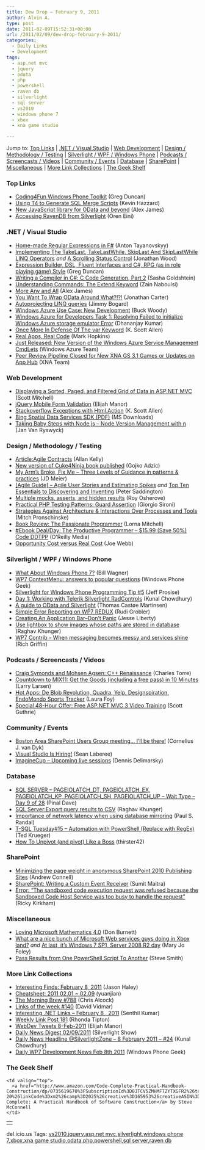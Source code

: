 ```yaml
---
title: Dew Drop – February 9, 2011
author: Alvin A.
type: post
date: 2011-02-09T15:52:31+00:00
url: /2011/02/09/dew-drop-february-9-2011/
categories:
  - Daily Links
  - Development
tags:
  - asp.net mvc
  - jquery
  - odata
  - php
  - powershell
  - raven db
  - silverlight
  - sql server
  - vs2010
  - windows phone 7
  - xbox
  - xna game studio

---
```

Jump to: [Top Links][1] | [.NET / Visual Studio][2] | [Web Development][3] | [Design / Methodology / Testing][4] | [Silverlight / WPF / Windows Phone][5] | [Podcasts / Screencasts / Videos][6] | [Community / Events][7] | [Database][8] | [SharePoint][9] | [Miscellaneous][10] | [More Link Collections][11] | [The Geek Shelf][12]

### <a name="top"></a>Top Links

  * [Coding4Fun Windows Phone Toolkit][13] (Greg Duncan)
  * [Using T4 to Generate SQL Merge Scripts][14] (Kevin Hazzard)
  * [New JavaScript library for OData and beyond][15] (Alex James)
  * [Accessing RavenDB from Silverlight][16] (Oren Eini)

### <a name="dotnet"></a>.NET / Visual Studio

  * [Home-made Regular Expressions in F#][17] (Anton Tayanovskyy)
  * [Implementing The TakeLast, TakeLastWhile, SkipLast And SkipLastWhile LINQ Operators][18] _and_ [A Scrolling Status Control][19] (Jonathan Wood)
  * [Expression Builder, DSL, Fluent Interfaces and C#, RPG (as in role playing game) Style][20] (Greg Duncan)
  * [Writing a Compiler in C#: C Code Generation, Part 2][21] (Sasha Goldshtein)
  * [Understanding Commands: The Extend Keyword][22] (Zain Naboulsi)
  * [More Any and All][23] (Alex James)
  * [You Want To Wrap OData Around What?!?!][24] (Jonathan Carter)
  * [Autoprojecting LINQ queries][25] (Jimmy Bogard)
  * [Windows Azure Use Case: New Development][26] (Buck Woody)
  * [Windows Azure for Developers Task 1: Resolving Failed to initialize Windows Azure storage emulator Error][27] (Dhananjay Kumar)
  * [Once More In Defense Of The var Keyword][28] (K. Scott Allen)
  * [Real Apps, Real Code][29] (Mark Hopkins)
  * [Just Released: New Version of the Windows Azure Service Management CmdLets][30] (Windows Azure Team)
  * [Peer Review Pipeline Closed for New XNA GS 3.1 Games or Updates on App Hub][31] (XNA Team)

### <a name="web"></a>Web Development

  * [Displaying a Sorted, Paged, and Filtered Grid of Data in ASP.NET MVC][32] (Scott Mitchell)
  * [jQuery Mobile Form Validation][33] (Elijah Manor)
  * [Stackoverflow Exceptions with Html.Action][34] (K. Scott Allen)
  * [Bing Spatial Data Services SDK (PDF)][35] (MS Downloads)
  * [Taking Baby Steps with Node.js – Node Version Management with n][36] (Jan Van Ryswyck)

### <a name="design"></a>Design / Methodology / Testing

  * [Article:Agile Contracts][37] (Allan Kelly)
  * [New version of Cuke4Ninja book published][38] (Gojko Adzic)
  * [My Arm’s Broke, Fix Me &#8211; Three Levels of Guidance in patterns & practices][39] (JD Meier)
  * [[Agile Guide] – Agile User Stories and Estimating Spikes][40] _and_ [Top Ten Essentials to Discovering and Inventing][41] (Peter Saddington)
  * [Multiple mocks, asserts, and hidden results][42] (Roy Osherove)
  * [Practical PHP Testing Patterns: Guard Assertion][43] (Giorgio Sironi)
  * [Strategies Against Architecture & Interactions Over Processes and Tools][44] (Mitch Pronschinske)
  * [Book Review: The Passionate Programmer][45] (Lorna Mitchell)
  * [#Ebook Deal/Day: The Productive Programmer &#8211; $15.99 (Save 50%) Code DDTPP][46] (O&#8217;Reilly Media)
  * [Opportunity Cost versus Real Cost][47] (Joe Webb)

### <a name="silverlight"></a>Silverlight / WPF / Windows Phone

  * [What About Windows Phone 7?][48] (Bill Wagner)
  * [WP7 ContextMenu: answers to popular questions][49] (Windows Phone Geek)
  * [Silverlight for Windows Phone Programming Tip #5][50] (Jeff Prosise)
  * [Day 1: Working with Telerik Silverlight RadControls][51] (Kunal Chowdhury)
  * [A guide to OData and Silverlight][52] (Thomas Castøe Martinsen)
  * [Simple Error Reporting on WP7 REDUX][53] (Rudi Grobler)
  * [Creating An Application Bar–Don’t Panic][54] (Jesse Liberty)
  * [Use lightbox to show images whose paths are stored in database][55] (Raghav Khunger)
  * [WP7 Contrib – When messaging becomes messy and services shine][56] (Rich Griffin)

### <a name="podcasts"></a>Podcasts / Screencasts / Videos

  * [Craig Symonds and Mohsen Agsen: C++ Renaissance][57] (Charles Torre)
  * [Countdown to MIX11: Get the Goods (including a free pass) in 10 Minutes][58] (Larry Larsen)
  * [Hot Apps: De Blob Revolution, Quadra, Yelp, Designspiration, EndoMondo Sports Tracker][59] (Laura Foy)
  * [Special 48-Hour Offer: Free ASP.NET MVC 3 Video Training][60] (Scott Guthrie)

### <a name="events"></a>Community / Events

  * [Boston Area SharePoint Users Group meeting&#8230; I&#8217;ll be there!][61] (Cornelius J. van Dyk)
  * [Visual Studio Is Hiring!][62] (Sean Laberee)
  * [ImagineCup – Upcoming live sessions][63] (Dennis Delimarsky)

### <a name="db"></a>Database

  * [SQL SERVER – PAGEIOLATCH\_DT, PAGEIOLATCH\_EX, PAGEIOLATCH\_KP, PAGEIOLATCH\_SH, PAGEIOLATCH_UP – Wait Type – Day 9 of 28][64] (Pinal Dave)
  * [SQL Server:Export query results to CSV][65] (Raghav Khunger)
  * [Importance of network latency when using database mirroring][66] (Paul S. Randal)
  * [T-SQL Tuesday#15 – Automation with PowerShell (Replace with RegEx)][67] (Ted Krueger)
  * [How To Unpivot (and pivot) Like a Boss][68] (thirster42)

### <a name="sp"></a>SharePoint

  * [Minimizing the page weight in anonymous SharePoint 2010 Publishing Sites][69] (Andrew Connell)
  * [SharePoint: Writing a Custom Event Receiver][70] (Sumit Maitra)
  * [Error: &#8220;The sandboxed code execution request was refused because the Sandboxed Code Host Service was too busy to handle the request&#8221;][71] (Ricky Kirkham)

### <a name="misc"></a>Miscellaneous

  * [Loving Microsoft Mathematics 4.0][72] (Don Burnett)
  * [What are a nice bunch of Microsoft Web services guys doing in Xbox land?][73] _and_ [At last, it&#8217;s Windows 7 SP1, Server 2008 R2 day][74] (Mary Jo Foley)
  * [Pass Results from One PowerShell Script To Another][75] (Steve Smith)

### <a name="links"></a>More Link Collections

  * [Interesting Finds: February 8, 2011][76] (Jason Haley)
  * [Cheatsheet: 2011 02.01 ~ 02.09][77] (yuanjian)
  * [The Morning Brew #788][78] (Chris Alcock)
  * [Links of the week #140][79] (David Vidmar)
  * [Interesting .NET Links – February 8 , 2011][80] (Senthil Kumar)
  * [Weekly Link Post 181][81] (Rhonda Tipton)
  * <a href="http://webdevtweets.blogspot.com/2011/02/8-feb-2011.html" target="_blank">WebDev Tweets 8-Feb-2011</a> (Elijah Manor)
  * [Daily News Digest 02/09/2011][82] (Silverlight Show)
  * [Daily News Headline @SilverlightZone &#8211; 8 February 2011 &#8211; #24][83] (Kunal Chowdhury)
  * [Daily WP7 Development News Feb 8th 2011][84] (Windows Phone Geek)

### <a name="shelf"></a>The Geek Shelf

<table border="0" cellspacing="0" cellpadding="0">
  <tr>
    <td>
      <img data-recalc-dims="1" decoding="async" src="https://i0.wp.com/ecx.images-amazon.com/images/I/51PPS4C6i8L._SL160_.jpg?w=660" alt="" />
    </td>
    
    <td valign="top">
      <a href="http://www.amazon.com/Code-Complete-Practical-Handbook-Construction/dp/0735619670%3FSubscriptionId%3D0JTCV5ZMHMF7ZYTXGFR2%26tag%3Dbrdicr-20%26linkCode%3Dxm2%26camp%3D2025%26creative%3D165953%26creativeASIN%3D0735619670">Code Complete: A Practical Handbook of Software Construction</a> by Steve McConnell
    </td>
  </tr>
</table>

<div id="scid:C16BAC14-9A3D-4c50-9394-FBFEF7A93539:27cd001c-2501-42d2-ad32-70f1755d73c1" class="wlWriterEditableSmartContent" style="margin: 0px; display: inline; float: none; padding: 0px;">
  <!--dotnetkickit-->
</div>

<div id="scid:0767317B-992E-4b12-91E0-4F059A8CECA8:0886392b-6561-4a91-b879-4475bce9ac33" class="wlWriterEditableSmartContent" style="margin: 0px; display: inline; float: none; padding: 0px;">
  del.icio.us Tags: <a rel="tag" href="http://del.icio.us/popular/vs2010">vs2010</a>,<a rel="tag" href="http://del.icio.us/popular/jquery">jquery</a>,<a rel="tag" href="http://del.icio.us/popular/asp.net+mvc">asp.net mvc</a>,<a rel="tag" href="http://del.icio.us/popular/silverlight">silverlight</a>,<a rel="tag" href="http://del.icio.us/popular/windows+phone+7">windows phone 7</a>,<a rel="tag" href="http://del.icio.us/popular/xbox">xbox</a>,<a rel="tag" href="http://del.icio.us/popular/xna+game+studio">xna game studio</a>,<a rel="tag" href="http://del.icio.us/popular/odata">odata</a>,<a rel="tag" href="http://del.icio.us/popular/php">php</a>,<a rel="tag" href="http://del.icio.us/popular/powershell">powershell</a>,<a rel="tag" href="http://del.icio.us/popular/sql+server">sql server</a>,<a rel="tag" href="http://del.icio.us/popular/raven+db">raven db</a>
</div>

 [1]: https://morningdew-bpc6g3a0fgaxdxcu.eastus2-01.azurewebsites.net/#top
 [2]: https://morningdew-bpc6g3a0fgaxdxcu.eastus2-01.azurewebsites.net/#dotnet
 [3]: https://morningdew-bpc6g3a0fgaxdxcu.eastus2-01.azurewebsites.net/#web
 [4]: https://morningdew-bpc6g3a0fgaxdxcu.eastus2-01.azurewebsites.net/#design
 [5]: https://morningdew-bpc6g3a0fgaxdxcu.eastus2-01.azurewebsites.net/#silverlight
 [6]: https://morningdew-bpc6g3a0fgaxdxcu.eastus2-01.azurewebsites.net/#podcasts
 [7]: https://morningdew-bpc6g3a0fgaxdxcu.eastus2-01.azurewebsites.net/#events
 [8]: https://morningdew-bpc6g3a0fgaxdxcu.eastus2-01.azurewebsites.net/#db
 [9]: https://morningdew-bpc6g3a0fgaxdxcu.eastus2-01.azurewebsites.net/#sp
 [10]: https://morningdew-bpc6g3a0fgaxdxcu.eastus2-01.azurewebsites.net/#misc
 [11]: https://morningdew-bpc6g3a0fgaxdxcu.eastus2-01.azurewebsites.net/#links
 [12]: https://morningdew-bpc6g3a0fgaxdxcu.eastus2-01.azurewebsites.net/#shelf
 [13]: http://channel9.msdn.com/coding4fun/blog/Coding4Fun-Windows-Phone-Toolkit
 [14]: http://feedproxy.google.com/~r/DevJourney/~3/2KgPL5wc5iY/
 [15]: http://www.odata.org/blog/2011/2/9/new-javascript-library-for-odata-and-beyond
 [16]: http://feedproxy.google.com/~r/AyendeRahien/~3/Q-2qpB3WvaE/accessing-ravendb-from-silverlight.aspx
 [17]: http://www.intellifactory.com/blogs/anton.tayanovskyy/2011/2/9/Home-made-Regular-Expressions-in-F!sharp!.article
 [18]: http://www.blackbeltcoder.com/Articles/linq/implementing-the-takelast-takelastwhile-skiplast-and-skiplastwhile-linq-operators
 [19]: http://www.blackbeltcoder.com/Articles/controls/a-scrolling-status-control
 [20]: http://coolthingoftheday.blogspot.com/2011/02/expression-builder-dsl-fluent.html
 [21]: http://blogs.microsoft.co.il/blogs/sasha/archive/2011/02/09/writing-a-compiler-in-c-c-code-generation-part-2.aspx
 [22]: http://feedproxy.google.com/~r/zainnab/~3/PBUbWBh01zQ/understanding-commands-the-extend-keyword.aspx
 [23]: http://www.odata.org/blog/2011/2/8/more-any-and-all
 [24]: http://feedproxy.google.com/~r/LostInTangent/~3/EZ5qn9p-bqI/3189655590
 [25]: http://feedproxy.google.com/~r/LosTechies/~3/dh8UFqp7nH0/autoprojecting-linq-queries.aspx
 [26]: http://blogs.msdn.com/b/buckwoody/archive/2011/02/08/windows-azure-use-case-new-development.aspx
 [27]: http://debugmode.net/2011/02/09/windows-azure-for-developers-task-1-resolving-failed-to-initialize-windows-azure-storage-emulator-error/
 [28]: http://odetocode.com/Blogs/scott/archive/2011/02/06/once-more-in-defense-of-the-var-keyword.aspx
 [29]: http://windowsteamblog.com/windows_phone/b/wpdev/archive/2011/02/08/real-apps-real-code.aspx
 [30]: http://blogs.msdn.com/b/windowsazure/archive/2011/02/08/just-released-new-version-of-the-windows-azure-service-management-cmdlets.aspx
 [31]: http://blogs.msdn.com/b/xna/archive/2011/02/08/peer-review-pipeline-closed-for-new-xna-gs-3-1-games-or-updates-on-app-hub.aspx
 [32]: http://www.4guysfromrolla.com/articles/020911-1.aspx
 [33]: http://www.elijahmanor.com/2011/02/jquery-mobile-form-validation.html
 [34]: http://odetocode.com/Blogs/scott/archive/2011/02/06/stackoverflow-exceptions-with-html-action.aspx
 [35]: http://feedproxy.google.com/~r/MicrosoftDownloadCenter/~3/L7JrPRry5G0/details.aspx
 [36]: http://elegantcode.com/2011/02/09/taking-baby-steps-with-node-js-node-version-management-with-n/
 [37]: http://www.infoq.com/articles/agile-contracts
 [38]: http://gojko.net/2011/02/09/new-version-of-cuke4ninja-book-published/
 [39]: http://feedproxy.google.com/~r/jmeier/~3/AP7ZnqYBST8/my-arm-s-broke-fix-me-three-levels-of-guidance-in-patterns-amp-practices.aspx
 [40]: http://feedproxy.google.com/~r/agilescout/~3/kXW4doWfPYw/
 [41]: http://feedproxy.google.com/~r/agilescout/~3/K3MD3xzrV-c/
 [42]: http://feedproxy.google.com/~r/Iserializable/~3/-5mLeUbZJNM/multiple-mocks-asserts-and-hidden-results.html
 [43]: http://feeds.dzone.com/~r/zones/css/~3/yV8IxeMyN_8/practical-php-testing-patterns-30
 [44]: http://feeds.dzone.com/~r/zones/agile/~3/2WLIBSAVKas/strats-against-arch-and-interaction
 [45]: http://www.lornajane.net/posts/2011/Book-Review-The-Passionate-Programmer
 [46]: http://feeds.oreilly.com/~r/oreilly/news/~3/mD1xQ8akHG0/
 [47]: http://webbtechsolutions.com/2011/02/08/opportunity-cost-versus-real-cost/
 [48]: http://feedproxy.google.com/~r/billwagner/~3/lfmMkCp52ks/WhatAboutWindowsPhone7
 [49]: http://www.windowsphonegeek.com/tips/wp7-contextmenu-answers-to-popular-questions
 [50]: http://www.wintellect.com/CS/blogs/jprosise/archive/2011/02/08/silverlight-for-windows-phone-programming-tip-5.aspx
 [51]: http://feedproxy.google.com/~r/kunal2383/~3/uJRwlZIPuzM/day-1-working-with-telerik-silverlight.html
 [52]: http://team.silverlight.net/guest-posts/a-guide-to-odata-and-silverlight/
 [53]: http://feedproxy.google.com/~r/RudiGroblerInTheCloud/~3/o0in407hlnk/simple-error-reporting-on-wp7-redux
 [54]: http://feedproxy.google.com/~r/JesseLiberty-SilverlightGeek/~3/H7bs0Uq8794/
 [55]: http://www.codeasp.net/blogs/raghav_khunger/microsoft-net/1289/use-lightbox-to-show-images-whose-paths-are-stored-in-database
 [56]: http://blogs.xamlninja.com/mvvm/wp7-contrib-when-messaging-becomes-messy-and-services-shine
 [57]: http://channel9.msdn.com/Blogs/Charles/Craig-Symonds-and-Mohsen-Agsen-C-Renaissance
 [58]: http://channel9.msdn.com/posts/Countdown-to-MIX11-Get-the-Goods-including-a-free-pass-in-10-Minutes
 [59]: http://channel9.msdn.com/Shows/Hot-Apps/Hot-Apps-De-Blob-Revolution-Quadra-Yelp-Designspiration-EndoMondo-Sports-Tracker
 [60]: http://weblogs.asp.net/scottgu/archive/2011/02/08/special-48-hour-offer-free-asp-net-mvc-3-video-training.aspx
 [61]: http://www.cjvandyk.com/blog/Lists/Posts/ViewPost.aspx?ID=314
 [62]: http://blogs.msdn.com/b/visualstudio/archive/2011/02/08/visual-studio-is-hiring.aspx
 [63]: http://dennisdel.com/?p=593
 [64]: http://blog.sqlauthority.com/2011/02/09/sql-server-pageiolatch_dt-pageiolatch_ex-pageiolatch_kp-pageiolatch_sh-pageiolatch_up-wait-type-day-9-of-28/
 [65]: http://www.codeasp.net/blogs/raghav_khunger/microsoft-net/1286/sql-server-export-query-results-to-csv
 [66]: http://feedproxy.google.com/~r/PaulSRandal/~3/ohgwMPvj0yU/post.aspx
 [67]: http://blogs.lessthandot.com/index.php/DataMgmt/DBAdmin/powershell-replace-with-regex
 [68]: http://blogs.lessthandot.com/index.php/DataMgmt/DBProgramming/how-to-unpivot-and-pivot
 [69]: http://feedproxy.google.com/~r/AndrewConnell/~3/cQJgCUwD9Vk/minimizing-the-page-weight-in-anonymous-sharepoint-2010-publishing-sites.aspx
 [70]: http://feedproxy.google.com/~r/netCurryRecentArticles/~3/IzZc4eawTa4/ShowArticle.aspx
 [71]: http://blogs.msdn.com/b/sharepointdev/archive/2011/02/08/error-the-sandboxed-code-execution-request-was-refused-because-the-sandboxed-code-host-service-was-too-busy-to-handle-the-request.aspx
 [72]: http://feedproxy.google.com/~r/d4dotnet/~3/ulSeFsxtPpQ/post.aspx
 [73]: http://www.zdnet.com/blog/microsoft/what-are-a-nice-bunch-of-microsoft-web-services-guys-doing-in-xbox-land/8627
 [74]: http://www.zdnet.com/blog/microsoft/at-last-its-windows-7-sp1-server-2008-r2-day/8636
 [75]: http://stevesmithblog.com/blog/pass-results-from-one-powershell-script-to-another/
 [76]: http://jasonhaley.com/blog/post.aspx?id=31a27832-1496-4860-a1b9-ed74e1635a71
 [77]: http://weblogs.asp.net/yuanjian/archive/2011/02/09/cheatsheet-2011-02-01-02-09.aspx
 [78]: http://feedproxy.google.com/~r/ReflectivePerspective/~3/7RsUcqAZvzE/
 [79]: http://feeds.vidmar.net/~r/BiteMyBytes/~3/vTYmydpGJCY/links-of-the-week-140.aspx
 [80]: http://techblog.ginktage.com/2011/02/interesting-net-links-february-8-2011/
 [81]: http://rhondatipton.net/2011/02/08/weekly-link-post-181/
 [82]: http://feedproxy.google.com/~r/silverlightshow/~3/4D13fKBLuCo/Daily-News-Digest-02-09-2011.aspx
 [83]: http://feedproxy.google.com/~r/kunal2383/~3/IS5K0x8Th10/daily-news-headline-silverlightzone-8.html
 [84]: http://www.windowsphonegeek.com/news/daily-wp7-development-news-feb-8th-2011